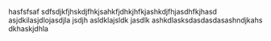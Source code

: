 hasfsfsaf
sdfsdjkfjhskdjfhkjsahkfjdhkjhfkjashkdjfhjasdhfkjhasd
asjdkilasjdlojasdjla jsdjh asldklajsldk jasdlk ashkdlasksdasdasdasashndjkahs dkhaskjdhla
